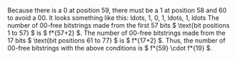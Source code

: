Because there is a 0 at position 59, there must be a 1 at position 58 and 60 to avoid a 00.
It looks something like this: ldots, 1, 0, 1, ldots, 1, ldots
The number of 00-free bitstrings made from the first 57 bits $ \text{bit positions 1 to 57} $ is $ f*{57+2} $.
The number of 00-free bitstrings made from the 17 bits $ \text{bit positions 61 to 77} $ is $ f*{17+2} $.
Thus, the number of 00-free bitstrings with the above conditions is $ f*{59} \cdot f*{19} $.

